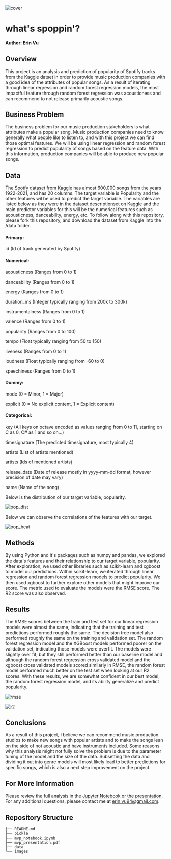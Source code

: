 ![cover](./images/spotify_cover.jpg)

# what's spoppin'?

#### Author: Erin Vu

## Overview

This project is an analysis and prediction of popularity of Spotify tracks from the Kaggle datset in order to provide music production companies with a good idea of the attributes of popular songs. As a result of iterating through linear regression and random forest regression models, the most impactful feature through random forest regression was acousticness and can recommend to not release primarily acoustic songs.

## Business Problem 

The business problem for our music production stakeholders is what attributes make a popular song. Music production companies need to know generally what people like to listen to, and with this project we can find those optimal features. We will be using linear regression and random forest regression to predict popularity of songs based on the feature data. With this information, production companies will be able to produce new popular songs.

## Data 

The [Spotfy dataset from Kaggle](https://www.kaggle.com/yamaerenay/spotify-dataset-19212020-160k-tracks) has almost 600,000 songs from the years 1922-2021, and has 20 columns. The target variable is Popularity and the other features wil be used to predict the target variable. The variables are listed below as they were in the dataset descriptionset on Kaggle and the main predictor variables for this will be the numerical features such as acousticness, danceability, energy, etc. To follow along with this repository, please fork this repository, and download the dataset from Kaggle into the /data folder.

#### Primary:

id (Id of track generated by Spotify)

#### Numerical:

acousticness (Ranges from 0 to 1)

danceability (Ranges from 0 to 1)

energy (Ranges from 0 to 1)

duration_ms (Integer typically ranging from 200k to 300k)

instrumentalness (Ranges from 0 to 1)

valence (Ranges from 0 to 1)

popularity (Ranges from 0 to 100)

tempo (Float typically ranging from 50 to 150)

liveness (Ranges from 0 to 1)

loudness (Float typically ranging from -60 to 0)

speechiness (Ranges from 0 to 1)

#### Dummy:

mode (0 = Minor, 1 = Major)

explicit (0 = No explicit content, 1 = Explicit content)

#### Categorical:

key (All keys on octave encoded as values ranging from 0 to 11, starting on C as 0, C# as 1 and so on…)

timesignature (The predicted timesignature, most typically 4)

artists (List of artists mentioned)

artists (Ids of mentioned artists)

release_date (Date of release mostly in yyyy-mm-dd format, however precision of date may vary)

name (Name of the song)

Below is the distribution of our target variable, popularity.

![pop_dist](./images/pop_dist.png)

Below we can observe the correlations of the features with our target.

![pop_heat](./images/heatmap.png)

## Methods

By using Python and it's packages such as numpy and pandas, we explored the data's features and their relationship to our target variable, popularity. After exploration, we used other libraries such as scikit-learn and xgboost to model our predictions. Within scikit-learn, we iterated through linear regression and random forest regression models to predict popularity. We then used xgboost to further explore other models that might improve our score. The metric used to evaluate the models were the RMSE score. The R2 score was also observed.

## Results

The RMSE scores between the train and test set for our linear regression models were almost the same, indicating that the training and test predictions performed roughly the same. The decision tree model also performed roughly the same on the training and validation set. The random forest regression model and the XGBoost models performed poorer on the validation set, indicating those models were overfit. The models were slightly over fit, but they still performed better than our baseline model and although the random forest regression cross validated model and the xgboost cross validated models scored similarly in RMSE, the random forest model performed much better on the test set when looking at our R2 scores. With these results, we are somewhat confident in our best model, the random forest regression model, and its ability generalize and predict popularity.

![rmse](./images/rmse_scores.png)

![r2](./images/r2_scores.png)

## Conclusions

As a result of this project, I believe we can recommend music production studios to make new songs with popular artists and to make the songs lean on the side of not acoustic and have instruments included. Some reasons why this analysis might not fully solve the problem is due to the parameter tuning of the model and the size of the data. Subsetting the data and dividing it out into genre models will most likely lead to better predictions for specific songs, which is also a next step improvement on the project.

## For More Information

Please review the full analysis in the [Jupyter Notebook](https://github.com/ekvu/whats_spoppin/blob/main/mvp_notebook.ipynb) or the [presentation](https://github.com/ekvu/whats_spoppin/blob/main/mvp_presentation.pdf). For any additional questions, please contact me at erin.vu94@gmail.com.

## Repository Structure

```
├── README.md                         
├── pickle
├── mvp_notebook.ipynb
├── mvp_presentation.pdf        
├── data                                
└── images                             
```
